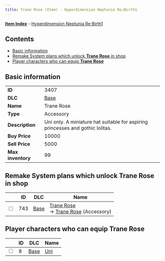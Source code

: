 ```yaml
---
title: Trane Rose (Item) - Hyperdimension Neptunia Re;Birth1
---
```


[**Item Index**](/neptunia/rb1/item/index.html) - [Hyperdimension Neptunia Re;Birth1](/neptunia/rb1)

## Contents

- [Basic information](#basic-information)
- [Remake System plans which unlock **Trane Rose** in shop](#remake-system-plans-which-unlock-trane-rose-in-shop)
- [Player characters who can equip **Trane Rose**](#player-characters-who-can-equip-trane-rose)
## Basic information

|   |   |
| -- | -- |
| **ID** | 3407 |
| **DLC** | [Base](/neptunia/rb1/dlc/1-base.html) |
| **Name** | Trane Rose |
| **Type** | Accessory |
| **Description** | Uni only. A miniature hat suitable for aspiring princesses and gothic lolitas. |
| **Buy Price** | 10000 |
| **Sell Price** | 5000 |
| **Max inventory** | 99 |


## Remake System plans which unlock **Trane Rose** in shop

|    | ID | DLC | Name |
| -- | -- | --- | ---- |
| <input type="checkbox" id="rb1-remake-1-743" class="trackbox" /> | 743 | [Base](/neptunia/rb1/dlc/1-base.html) | [Trane Rose](/neptunia/rb1/remake/1-743-trane-rose.html)<br /> → [Trane Rose](/neptunia/rb1/item/1-3407-trane-rose.html) (Accessory) |


## Player characters who can equip **Trane Rose**

|    | ID | DLC | Name |
| -- | -- | --- | ---- |
| <input type="checkbox" id="rb1-player-1-8" class="trackbox" /> | 8 | [Base](/neptunia/rb1/dlc/1-base.html) | [Uni](/neptunia/rb1/player/1-8-uni.html) |
